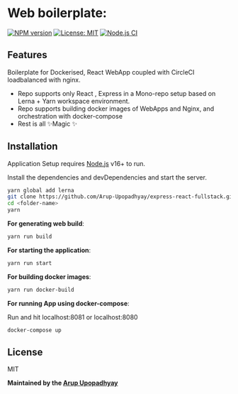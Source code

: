 # Web boilerplate:

[![NPM version][npm-image]][npm-url] [![License: MIT][mit-badge]][mit-link] [![Node.js CI](https://github.com/Arup-Upopadhyay/Web-CircleCI-Boilerplate/actions/workflows/main.yml/badge.svg?branch=main&event=push)](https://github.com/Arup-Upopadhyay/Web-CircleCI-Boilerplate/actions/workflows/main.yml)

## Features

Boilerplate for Dockerised, React WebApp coupled with CircleCI loadbalanced with nginx.

- Repo supports only React , Express in a Mono-repo setup based on Lerna + Yarn workspace environment.
- Repo supports building docker images of WebApps and Nginx, and orchestration with docker-compose
- Rest is all ✨Magic ✨

## Installation

Application Setup requires [Node.js](https://nodejs.org/) v16+ to run.

Install the dependencies and devDependencies and start the server.

```sh
yarn global add lerna
git clone https://github.com/Arup-Upopadhyay/express-react-fullstack.git <folder-name>
cd <folder-name>
yarn
```

**For generating web build**:

```sh
yarn run build
```

**For starting the application**:

```sh
yarn run start
```

**For building docker images**:

```sh
yarn run docker-build
```

**For running App using docker-compose**:

Run and hit localhost:8081 or localhost:8080

```sh
docker-compose up
```

## License

MIT

**Maintained by the [Arup Upopadhyay]**

[//]: # "These are reference links used in the body of this note and get stripped out when the markdown processor does its job. There is no need to format nicely because it shouldn't be seen. Thanks SO - http://stackoverflow.com/questions/4823468/store-comments-in-markdown-syntax"
[arup upopadhyay]: https://www.linkedin.com/in/arupupopadhyay/
[npm-url]: https://npmjs.org/package/eslint-plugin-react
[npm-image]: https://img.shields.io/npm/v/eslint-plugin-react.svg
[circleci-part-one]: https://circleci.com/gh/Arup-Upopadhyay/Web-CircleCI-Boilerplate/tree/main.svg?style=svg
[circleci-part-two]: https://circleci.com/gh/Arup-Upopadhyay/Web-CircleCI-Boilerplate/tree/main
[mit-badge]: https://img.shields.io/badge/License-MIT-green.svg
[mit-link]: https://opensource.org/licenses/MIT
